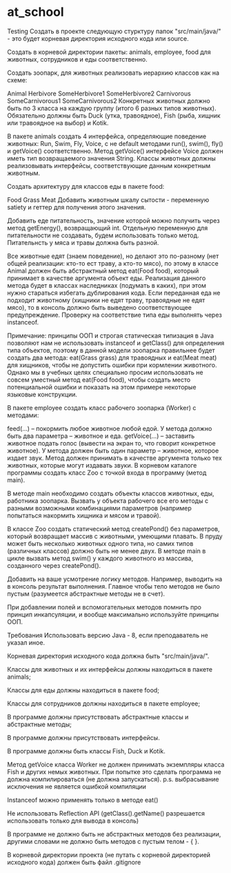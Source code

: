 # at_school
Testing
Создать в проекте следующую стурктуру папок "src/main/java/" - это будет корневая директория исходного кода или source.

Создать в корневой директории пакеты: animals, employee, food для животных, сотрудников и еды соответственно.

Создать зоопарк, для животных реализовать иерархию классов как на схеме:

Animal
Herbivore
SomeHerbivore1
SomeHerbivore2
Carnivorous
SomeCarnivorous1
SomeCarnivorous2
Конкретных животных должно быть по 3 класса на каждую группу (итого 6 разных типов животных).
Обязательно должны быть Duck (утка, травоядное), Fish (рыба, хищник или травоядное на выбор) и Kotik.

В пакете animals создать 4 интерфейса, определяющие поведение животных: Run, Swim, Fly, Voice, с не default методами run(), swim(), fly() и getVoice() соответственно.
Метод getVoice() интерфейсе Voice должен иметь тип возвращаемого значения String.
Классы животных должны реализовывать интерфейсы, соответствующие данным конкретным животным.

Создать архитектуру для классов еды в пакете food:

Food
Grass
Meat
Добавить животным шкалу сытости - переменную satiety и геттер для получения этого значения.

Добавить еде питательность, значение которой можно получить через метод getEnergy(), возвращающий int. Отдельную переменную для питательности не создавать, будем использовать только метод. Питательнсть у мяса и травы должна быть разной.

Все животные едят (знаем поведение), но делают это по-разному (нет общей реализации: кто-то ест траву, а кто-то мясо), по этому в классе Animal должен быть абстрактный метод eat(Food food), который принимает в качестве аргумента объект еды. Реализация данного метода будет в классах наследниках (подумать в каких), при этом нужно стараться избегать дублирования кода.
Если переданная еда не подходит животному (хищники не едят траву, травоядные не едят мясо), то в консоль должно быть выведено соответствующее предупреждение. Проверку на соответствие типа еды выполнять через instanceof.

Примечание: принципы ООП и строгая статическая типизация в Java позволяют нам не использовать instanceof и getClass() для определения типа объектов, поэтому в данной модели зоопарка правильнее будет создать два метода: eat(Grass grass) для травоядных и eat(Meat meat) для хищников, чтобы не допустить ошибки при кормлении животного. Однако мы в учебных целях специально просим использовать не совсем уместный метод eat(Food food), чтобы создать место потенциальной ошибки и показать на этом примере некоторые языковые конструкции.

В пакете employee cоздать класс рабочего зоопарка (Worker) с методами:

feed(…) – покормить любое животное любой едой. У метода должно быть два параметра – животное и еда.
getVoice(…) – заставить животное подать голос (вывести на экран то, что говорит конкретное животное). У метода должен быть один параметр – животное, которое издает звук. Метод должен принимать в качестве аргумента только тех животных, которые могут издавать звуки.
В корневом каталоге программы создать класс Zoo c точкой входа в программу (метод main).

В методе main необходимо создать объекты классов животных, еды, работника зоопарка. Вызвать у объекта рабочего все его методы с разными возможными комбинациями параметров (например попытаться накормить хищника и мясом и травой).

В классе Zoo создать статический метод createPond() без параметров, который возвращает массив с животными, умеющими плавать. В пруду может быть несколько животных одного типа, но самих типов (различных классов) должно быть не менее двух.
В методе main в цикле вызвать метод swim() у каждого животного из массива, созданного через createPond().

Добавить на ваше усмотрение логику методов. Например, выводить на в консоль результат выполнения. Главное чтобы тело методов не было пустым (разумеется абстрактные методы не в счет).

При добавлении полей и вспомогательных методов помнить про принцип инкапсуляции, и вообще максимально используйте принципы ООП.

Требования
Использовать версию Java - 8, если преподаватель не указал иное.

Корневая директория исходного кода должна быть "src/main/java/".

Классы для животных и их интерфейсы должны находиться в пакете animals;

Классы для еды должны находиться в пакете food;

Классы для сотрудников должны находиться в пакете employee;

В программе должны присутствовать абстрактные классы и абстрактные методы;

В программе должны присутствовать интерфейсы.

В программе должны быть классы Fish, Duck и Kotik.

Метод getVoice класса Worker не должен принимать экземпляры класса Fish и других немых животных. При попытке это сделать программа не должна компилироваться (не должна запускаться).
p.s. выбрасывание исключения не является ошибкой компиляции

Instanceof можно применять только в методе eat()

Не использовать Reflection API (getClass().getName() разрешается использовать только для вывода в консоль)

В программе не должно быть не абстрактных методов без реализации, другими словами не должно быть методов с пустым телом - { }.

В корневой директории проекта (не путать с корневой директорией исходного кода) должен быть файл .gitignore
